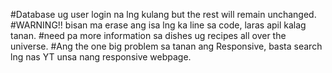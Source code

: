 #Database ug user login na lng kulang but the rest will remain unchanged.
#WARNING!! bisan ma erase ang isa lng ka line sa code, laras apil kalag tanan.
#need pa more information sa dishes ug recipes all over the universe.
#Ang the one big problem sa tanan ang Responsive, basta search lng nas YT unsa nang responsive webpage.
